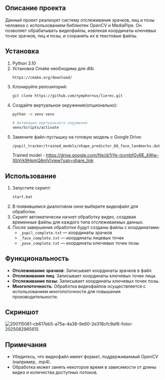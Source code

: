 ## Описание проекта

Данный проект реализует систему отслеживания зрачков, лиц и позы человека с использованием библиотек OpenCV и MediaPipe. Он позволяет обрабатывать видеофайлы, извлекая координаты ключевых точек зрачков, лиц и позы, и сохранять их в текстовые файлы.

## Установка

1. Python 3.10
2. Установка Cmake необходима для dlib
    ```url
    https://cmake.org/download/
    ```
3. Клонируйте репозиторий:
    ```bash
    git clone https://github.com/nymphernus/lierec.git
    ```
4. Создайте виртуальное окружение(опционально):
    ```bash
    python -m venv venv
    
    # Активация виртуального окружения
    venv/Scripts/activate
    ```
5. Замените файл-пустышку на готовую модель с Google Drive:
    ```
    /pupil_tracker/trained_models/shape_predictor_68_face_landmarks.dat
    ```
    Trained model - https://drive.google.com/file/d/1jYe-izvmbfGyRE_4Ww-XbVrk9HpmQAmV/view?usp=share_link

## Использование

1. Запустите скрипт:
    ```bash
    start.bat
    ```
2. В появившемся диалоговом окне выберите видеофайл для обработки.
3. Скрипт автоматически начнет обработку видео, создавая временные файлы для каждого типа отслеживаемых данных.
4. После завершения обработки будут созданы файлы с координатами:
    *   `_pupil_complete.txt` — координаты зрачков
    *   `_face_complete.txt` — координаты лицевых точек
    *   `_pose_complete.txt` — координаты ключевых точек позы

## Функциональность

*   **Отслеживание зрачков**: Записывает координаты зрачков в файл.
*   **Отслеживание лиц**: Записывает координаты ключевых точек лица.
*   **Отслеживание позы**: Записывает координаты ключевых точек позы.
*   **Многопоточность**: Обработка видеофайлов осуществляется с использованием многопоточности для повышения производительности.

## Скриншот

![200115061-cb617eb5-a75a-4a38-9e60-2e318cfc9af6-fotor-2025082965615](https://github.com/user-attachments/assets/c0c1c466-8572-4df1-bddf-71570dcecc42)

## Примечания

*   Убедитесь, что видеофайл имеет формат, поддерживаемый OpenCV (например, .mp4).
*   Обработка может занять некоторое время в зависимости от длины видео и количества доступных потоков.